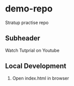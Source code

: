 # demo-repo
Stratup practise repo

## Subheader

Watch Tutprial on Youtube


## Local Development

1. Open index.html in browser
